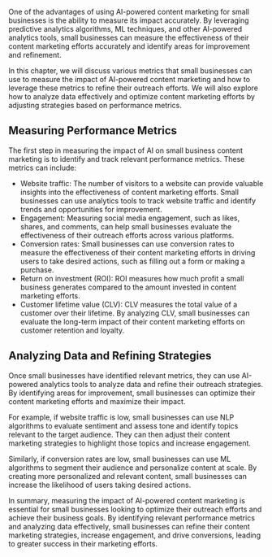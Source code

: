 

One of the advantages of using AI-powered content marketing for small businesses is the ability to measure its impact accurately. By leveraging predictive analytics algorithms, ML techniques, and other AI-powered analytics tools, small businesses can measure the effectiveness of their content marketing efforts accurately and identify areas for improvement and refinement.

In this chapter, we will discuss various metrics that small businesses can use to measure the impact of AI-powered content marketing and how to leverage these metrics to refine their outreach efforts. We will also explore how to analyze data effectively and optimize content marketing efforts by adjusting strategies based on performance metrics.

Measuring Performance Metrics
-----------------------------

The first step in measuring the impact of AI on small business content marketing is to identify and track relevant performance metrics. These metrics can include:

* Website traffic: The number of visitors to a website can provide valuable insights into the effectiveness of content marketing efforts. Small businesses can use analytics tools to track website traffic and identify trends and opportunities for improvement.
* Engagement: Measuring social media engagement, such as likes, shares, and comments, can help small businesses evaluate the effectiveness of their outreach efforts across various platforms.
* Conversion rates: Small businesses can use conversion rates to measure the effectiveness of their content marketing efforts in driving users to take desired actions, such as filling out a form or making a purchase.
* Return on investment (ROI): ROI measures how much profit a small business generates compared to the amount invested in content marketing efforts.
* Customer lifetime value (CLV): CLV measures the total value of a customer over their lifetime. By analyzing CLV, small businesses can evaluate the long-term impact of their content marketing efforts on customer retention and loyalty.

Analyzing Data and Refining Strategies
--------------------------------------

Once small businesses have identified relevant metrics, they can use AI-powered analytics tools to analyze data and refine their outreach strategies. By identifying areas for improvement, small businesses can optimize their content marketing efforts and maximize their impact.

For example, if website traffic is low, small businesses can use NLP algorithms to evaluate sentiment and assess tone and identify topics relevant to the target audience. They can then adjust their content marketing strategies to highlight those topics and increase engagement.

Similarly, if conversion rates are low, small businesses can use ML algorithms to segment their audience and personalize content at scale. By creating more personalized and relevant content, small businesses can increase the likelihood of users taking desired actions.

In summary, measuring the impact of AI-powered content marketing is essential for small businesses looking to optimize their outreach efforts and achieve their business goals. By identifying relevant performance metrics and analyzing data effectively, small businesses can refine their content marketing strategies, increase engagement, and drive conversions, leading to greater success in their marketing efforts.
